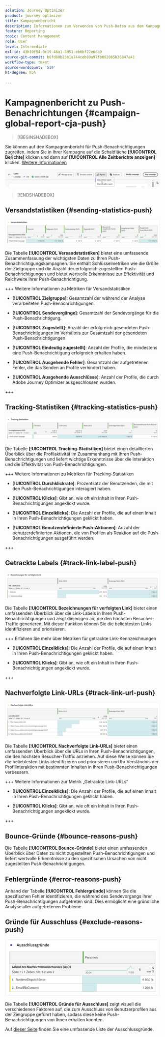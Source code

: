 ```yaml
---
solution: Journey Optimizer
product: journey optimizer
title: Kampagnenbericht
description: Informationen zum Verwenden von Push-Daten aus dem Kampagnenbericht
feature: Reporting
topic: Content Management
role: User
level: Intermediate
exl-id: 43b10f54-0c19-46a1-8d51-eb6bf22e6da9
source-git-commit: b6fd60b23b1a744ceb80a97fb092065b36847a41
workflow-type: tm+mt
source-wordcount: '519'
ht-degree: 85%

---
```


# Kampagnenbericht zu Push-Benachrichtungen {#campaign-global-report-cja-push}

>[!BEGINSHADEBOX]

Sie können auf den Kampagnenbericht für Push-Benachrichtigungen zugreifen, indem Sie in Ihrer Kampagne auf die Schaltfläche **[!UICONTROL Berichte]** klicken und dann auf **[!UICONTROL Alle Zeitberichte anzeigen]** klicken. [Weitere Informationen](report-gs-cja.md)

![](assets/report-access.png)

>[!ENDSHADEBOX]

## Versandstatistiken {#sending-statistics-push}

![](assets/cja-campaign-push-sending-stat.png)

Die Tabelle **[!UICONTROL Versandstatistiken]** bietet eine umfassende Zusammenfassung der wichtigsten Daten zu Ihren Push-Benachrichtigungskampagnen. Sie enthält Schlüsselmetriken wie die Größe der Zielgruppe und die Anzahl der erfolgreich zugestellten Push-Benachrichtigungen und bietet wertvolle Erkenntnisse zur Effektivität und Reichweite Ihrer Push-Benachrichtigung.

+++ Weitere Informationen zu Metriken für Versandstatistiken

* **[!UICONTROL Zielgruppe]**: Gesamtzahl der während der Analyse verarbeiteten Push-Benachrichtigungen.

* **[!UICONTROL Sendevorgänge]**: Gesamtzahl der Sendevorgänge für die Push-Benachrichtigung.

* **[!UICONTROL Zugestellt]**: Anzahl der erfolgreich gesendeten Push-Benachrichtigungen im Verhältnis zur Gesamtzahl der gesendeten Push-Benachrichtigungen

* **[!UICONTROL Eindeutig zugestellt]**: Anzahl der Profile, die mindestens eine Push-Benachrichtigung erfolgreich erhalten haben.

* **[!UICONTROL Ausgehende Fehler]**: Gesamtzahl der aufgetretenen Fehler, die das Senden an Profile verhindert haben.

* **[!UICONTROL Ausgehende Ausschlüsse]**: Anzahl der Profile, die durch Adobe Journey Optimizer ausgeschlossen wurden.

+++

## Tracking-Statistiken {#tracking-statistics-push}

![](assets/cja-campaign-push-track-stat.png)

Die Tabelle **[!UICONTROL Tracking-Statistiken]** bietet einen detaillierten Überblick über die Profilaktivität im Zusammenhang mit Ihren Push-Benachrichtigungen und liefert wichtige Erkenntnisse über die Interaktion und die Effektivität von Push-Benachrichtigungen.

+++ Weitere Informationen zu Metriken für Tracking-Statistiken

* **[!UICONTROL Durchklickrate]**: Prozentsatz der Benutzenden, die mit den Push-Benachrichtigungen interagiert haben.

* **[!UICONTROL Klicks]**: Gibt an, wie oft ein Inhalt in Ihren Push-Benachrichtigungen angeklickt wurde.

* **[!UICONTROL Einzelklicks]**: Die Anzahl der Profile, die auf einen Inhalt in Ihren Push-Benachrichtigungen geklickt haben.

* **[!UICONTROL Benutzerdefinierte Push-Aktionen]**: Anzahl der benutzerdefinierten Aktionen, die von Profilen als Reaktion auf die Push-Benachrichtigungen ausgeführt werden.

+++

## Getrackte Labels {#track-link-label-push}

![](assets/cja-campaign-push-link-labels.png)

Die Tabelle **[!UICONTROL Bezeichnungen für verfolgten Link]** bietet einen umfassenden Überblick über die Link-Labels in Ihren Push-Benachrichtigungen und zeigt diejenigen an, die den höchsten Besucher-Traffic generieren. Mit dieser Funktion können Sie die beliebtesten Links identifizieren und priorisieren.

+++ Erfahren Sie mehr über Metriken für getrackte Link-Kennzeichnungen

* **[!UICONTROL Einzelklicks]**: Die Anzahl der Profile, die auf einen Inhalt in Ihren Push-Benachrichtigungen geklickt haben.

* **[!UICONTROL Klicks]**: Gibt an, wie oft ein Inhalt in Ihren Push-Benachrichtigungen angeklickt wurde.

+++

## Nachverfolgte Link-URLs {#track-link-url-push}

![](assets/cja-campaign-push-link-urls.png)

Die Tabelle **[!UICONTROL Nachverfolgte Link-URLs]** bietet einen umfassenden Überblick über die URLs in Ihren Push-Benachrichtigungen, die den höchsten Besucher-Traffic anziehen. Auf diese Weise können Sie die beliebtesten Links identifizieren und priorisieren und Ihr Verständnis der Profilinteraktion mit bestimmten Inhalten in Ihren Push-Benachrichtigungen verbessern.

+++ Weitere Informationen zur Metrik „Getrackte Link-URLs“

* **[!UICONTROL Einzelklicks]**: Die Anzahl der Profile, die auf einen Inhalt in Ihren Push-Benachrichtigungen geklickt haben.

* **[!UICONTROL Klicks]**: Gibt an, wie oft ein Inhalt in Ihren Push-Benachrichtigungen angeklickt wurde.

+++

## Bounce-Gründe {#bounce-reasons-push}

Die Tabelle **[!UICONTROL Bounce-Gründe]** bietet einen umfassenden Überblick über Daten zu nicht zugestellten Push-Benachrichtigungen und liefert wertvolle Erkenntnisse zu den spezifischen Ursachen von nicht zugestellten Push-Benachrichtigungen.

## Fehlergründe {#error-reasons-push}

Anhand der Tabelle **[!UICONTROL Fehlergründe]** können Sie die spezifischen Fehler identifizieren, die während des Sendevorgangs Ihrer Push-Benachrichtigungen aufgetreten sind. Dies ermöglicht eine gründliche Analyse aller aufgetretenen Probleme.

## Gründe für Ausschluss {#exclude-reasons-push}

![](assets/cja-campaign-push-excluded.png)

Die Tabelle **[!UICONTROL Gründe für Ausschluss]** zeigt visuell die verschiedenen Faktoren auf, die zum Ausschluss von Benutzerprofilen aus der Zielgruppe geführt haben, sodass diese keine Push-Benachrichtigungen von Ihnen erhalten konnten.

Auf [dieser Seite](exclusion-list.md) finden Sie eine umfassende Liste der Ausschlussgründe.
